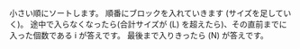 小さい順にソートします。
順番にブロックを入れていきます (サイズを足していく)。
途中で入らなくなったら(合計サイズが \(L\) を超えたら)、その直前までに入った個数である i が答えです。
最後まで入りきったら \(N\) が答えです。